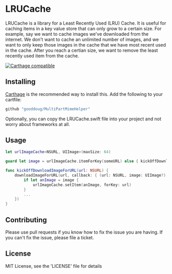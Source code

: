 # LRUCache

LRUCache is a library for a Least Recently Used (LRU) Cache. It is useful for caching items in a key value store that can only grow to a certain size. For example, say we want to cache images we've downloaded from the internet. We don't want to cache an unlimited number of images, and we want to only keep those images in the cache that we have most recent used in the cache. After you reach a certian size, we want to remove the least recently used item from the cache.

[![Carthage compatible](https://img.shields.io/badge/Carthage-compatible-4BC51D.svg?style=flat)](https://github.com/Carthage/Carthage)

## Installing
[Carthage](https://github/com/carthage/carthage) is the recommended way to install this. Add the following to your cartfile:
```ruby
github "gooddoug/MultiPartMimeHelper"
```

Optionally, you can copy the LRUCache.swift file into your project and not worry about frameworks at all.

## Usage
```swift
let urlImageCache<NSURL, UIImage>(maxSize: 64)

guard let image = urlImageCache.itemForKey(someURL) else { kickOffDownloadImageForURL(url) }

func kickOffDownloadImageForURL(url: NSURL) {
    downloadImageForURL(url, callback: { (url: NSURL, image: UIImage?) in
        if let anImage = image {
            urlImageCache.setItem(anImage, forKey: url)
        }
        ...
    })
}

```

## Contributing
Please use pull requests if you know how to fix the issue you are having. If you can't fix the issue, please file a ticket.

## License
MIT License, see the 'LICENSE' file for details
